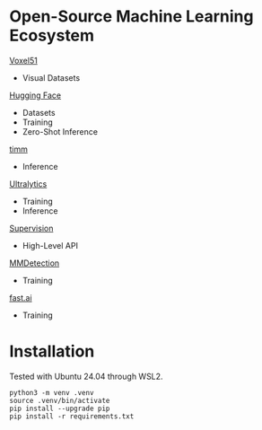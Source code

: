 # Open-Source Machine Learning Ecosystem

[Voxel51](https://docs.voxel51.com/)
- Visual Datasets

[Hugging Face](https://huggingface.co/)
- Datasets
- Training
- Zero-Shot Inference

[timm](https://huggingface.co/docs/hub/timm)
- Inference

[Ultralytics](https://docs.ultralytics.com/de)
- Training
- Inference

[Supervision](https://github.com/roboflow/supervision)
- High-Level API

[MMDetection](https://github.com/open-mmlab/mmdetection)
- Training

[fast.ai](https://docs.fast.ai/)
- Training

# Installation

Tested with Ubuntu 24.04 through WSL2.

```
python3 -m venv .venv
source .venv/bin/activate
pip install --upgrade pip
pip install -r requirements.txt
```

